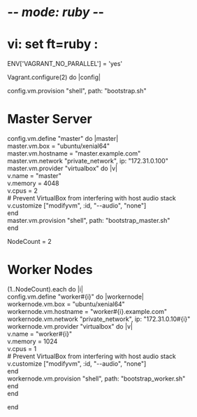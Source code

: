 # -*- mode: ruby -*-                                                   
# vi: set ft=ruby :                                                    
                                                                       
ENV['VAGRANT_NO_PARALLEL'] = 'yes'                                     
                                                                       
Vagrant.configure(2) do |config|                                       
                                                                       
  config.vm.provision "shell", path: "bootstrap.sh"                    
                                                                       
  # Master Server                                                      
  config.vm.define "master" do |master|                                
    master.vm.box = "ubuntu/xenial64"                                  
    master.vm.hostname = "master.example.com"                          
    master.vm.network "private_network", ip: "172.31.0.100"            
    master.vm.provider "virtualbox" do |v|                             
      v.name = "master"                                                
      v.memory = 4048                                                  
      v.cpus = 2                                                       
      # Prevent VirtualBox from interfering with host audio stack      
      v.customize ["modifyvm", :id, "--audio", "none"]                 
    end                                                                
    master.vm.provision "shell", path: "bootstrap_master.sh"           
  end                                                                  
                                                                       
  NodeCount = 2                                                        
                                                                       
  # Worker Nodes                                                       
  (1..NodeCount).each do |i|                                           
    config.vm.define "worker#{i}" do |workernode|                      
      workernode.vm.box = "ubuntu/xenial64"                            
      workernode.vm.hostname = "worker#{i}.example.com"                
      workernode.vm.network "private_network", ip: "172.31.0.10#{i}"   
      workernode.vm.provider "virtualbox" do |v|                       
        v.name = "worker#{i}"                                          
        v.memory = 1024                                                
        v.cpus = 1                                                     
        # Prevent VirtualBox from interfering with host audio stack    
        v.customize ["modifyvm", :id, "--audio", "none"]               
      end                                                              
      workernode.vm.provision "shell", path: "bootstrap_worker.sh"     
    end                                                                
  end                                                                  
                                                                       
end                                                                                                                    
